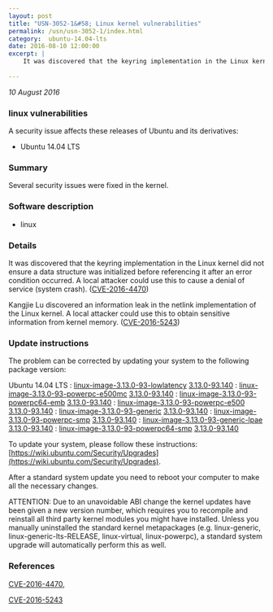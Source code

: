 ```yaml
---
layout: post
title: "USN-3052-1&#58; Linux kernel vulnerabilities"
permalink: /usn/usn-3052-1/index.html
category:  ubuntu-14.04-lts
date: 2016-08-10 12:00:00
excerpt: |
    It was discovered that the keyring implementation in the Linux kernel did not ensure a data structure was initialized before referencing it after an error condition occurred. A local attacker could use this to cause a denial of service (system crash). ([CVE-2016-4470](http://people.ubuntu.com/~ubuntu-security/cve/CVE-2016-4470))
    
--- 
```

 
 

*10 August 2016*

### linux vulnerabilities

A security issue affects these releases of Ubuntu and its derivatives:

* Ubuntu 14.04 LTS

### Summary

Several security issues were fixed in the kernel. 

### Software description

* linux 

### Details

It was discovered that the keyring implementation in the Linux kernel did not ensure a data structure was initialized before referencing it after an error condition occurred. A local attacker could use this to cause a denial of service (system crash). ([CVE-2016-4470](http://people.ubuntu.com/~ubuntu-security/cve/CVE-2016-4470))

Kangjie Lu discovered an information leak in the netlink implementation of the Linux kernel. A local attacker could use this to obtain sensitive information from kernel memory. ([CVE-2016-5243](http://people.ubuntu.com/~ubuntu-security/cve/CVE-2016-5243)) 

### Update instructions

The problem can be corrected by updating your system to the following package version:

Ubuntu 14.04 LTS
 : [linux-image-3.13.0-93-lowlatency](https://launchpad.net/ubuntu/+source/linux) <span> [3.13.0-93.140](https://launchpad.net/ubuntu/+source/linux/3.13.0-93.140) </span> 
 : [linux-image-3.13.0-93-powerpc-e500mc](https://launchpad.net/ubuntu/+source/linux) <span> [3.13.0-93.140](https://launchpad.net/ubuntu/+source/linux/3.13.0-93.140) </span> 
 : [linux-image-3.13.0-93-powerpc64-emb](https://launchpad.net/ubuntu/+source/linux) <span> [3.13.0-93.140](https://launchpad.net/ubuntu/+source/linux/3.13.0-93.140) </span> 
 : [linux-image-3.13.0-93-powerpc-e500](https://launchpad.net/ubuntu/+source/linux) <span> [3.13.0-93.140](https://launchpad.net/ubuntu/+source/linux/3.13.0-93.140) </span> 
 : [linux-image-3.13.0-93-generic](https://launchpad.net/ubuntu/+source/linux) <span> [3.13.0-93.140](https://launchpad.net/ubuntu/+source/linux/3.13.0-93.140) </span> 
 : [linux-image-3.13.0-93-powerpc-smp](https://launchpad.net/ubuntu/+source/linux) <span> [3.13.0-93.140](https://launchpad.net/ubuntu/+source/linux/3.13.0-93.140) </span> 
 : [linux-image-3.13.0-93-generic-lpae](https://launchpad.net/ubuntu/+source/linux) <span> [3.13.0-93.140](https://launchpad.net/ubuntu/+source/linux/3.13.0-93.140) </span> 
 : [linux-image-3.13.0-93-powerpc64-smp](https://launchpad.net/ubuntu/+source/linux) <span> [3.13.0-93.140](https://launchpad.net/ubuntu/+source/linux/3.13.0-93.140) </span> 

To update your system, please follow these instructions: [https://wiki.ubuntu.com/Security/Upgrades](https://wiki.ubuntu.com/Security/Upgrades).

After a standard system update you need to reboot your computer to make all the necessary changes.

ATTENTION: Due to an unavoidable ABI change the kernel updates have been given a new version number, which requires you to recompile and reinstall all third party kernel modules you might have installed. Unless you manually uninstalled the standard kernel metapackages (e.g. linux-generic, linux-generic-lts-RELEASE, linux-virtual, linux-powerpc), a standard system upgrade will automatically perform this as well. 

### References

 
 [CVE-2016-4470](http://people.ubuntu.com/~ubuntu-security/cve/CVE-2016-4470), 

 [CVE-2016-5243](http://people.ubuntu.com/~ubuntu-security/cve/CVE-2016-5243)
 

